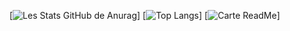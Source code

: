 <!--
**Virdrox/Virdrox** is a ✨ _special_ ✨ repository because its `README.md` (this file) appears on your GitHub profile.

Here are some ideas to get you started:

- 🔭 I’m currently working on ...
- 🌱 I’m currently learning ...
- 👯 I’m looking to collaborate on ...
- 🤔 I’m looking for help with ...
- 💬 Ask me about ...
- 📫 How to reach me: ...
- 😄 Pronouns: ...
- ⚡ Fun fact: ...
-->

[![Les Stats GitHub de Anurag](https://github-readme-stats.vercel.app/api?username=Virdrox&theme=codeSTACKr)]
[![Top Langs](https://github-readme-stats.vercel.app/api/top-langs/?username=Virdrox)]
[![Carte ReadMe](https://github-readme-stats.vercel.app/api/pin/?username=Virdrox&repo=SQLtoPYSQLITE3&theme=codeSTACKr)]
